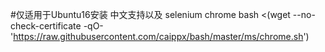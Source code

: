 #仅适用于Ubuntu16安装 中文支持以及 selenium chrome
bash <(wget --no-check-certificate -qO- 'https://raw.githubusercontent.com/caippx/bash/master/ms/chrome.sh')

